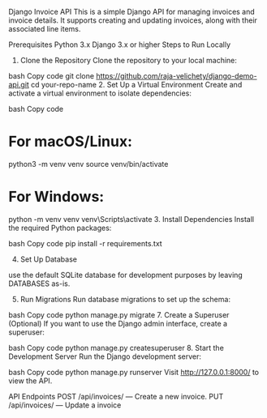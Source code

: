 Django Invoice API
This is a simple Django API for managing invoices and invoice details. It supports creating and updating invoices, along with their associated line items.

Prerequisites
Python 3.x
Django 3.x or higher
Steps to Run Locally
1. Clone the Repository
Clone the repository to your local machine:

bash
Copy code
git clone https://github.com/raja-velichety/django-demo-api.git
cd your-repo-name
2. Set Up a Virtual Environment
Create and activate a virtual environment to isolate dependencies:

bash
Copy code
# For macOS/Linux:
python3 -m venv venv
source venv/bin/activate

# For Windows:
python -m venv venv
venv\Scripts\activate
3. Install Dependencies
Install the required Python packages:

bash
Copy code
pip install -r requirements.txt

4. Set Up Database

use the default SQLite database for development purposes by leaving DATABASES as-is.

5. Run Migrations
Run database migrations to set up the schema:

bash
Copy code
python manage.py migrate
7. Create a Superuser (Optional)
If you want to use the Django admin interface, create a superuser:

bash
Copy code
python manage.py createsuperuser
8. Start the Development Server
Run the Django development server:

bash
Copy code
python manage.py runserver
Visit http://127.0.0.1:8000/ to view the API.

API Endpoints
POST /api/invoices/ — Create a new invoice.
PUT /api/invoices/ — Update a invoice
